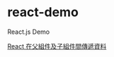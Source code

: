 # react-demo
React.js Demo

[React 在父組件及子組件間傳遞資料](https://matthung0807.blogspot.com/2021/07/react-pass-data-between-parent-and-child-component.html)

